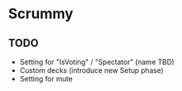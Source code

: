 # Scrummy

## TODO

- Setting for "IsVoting" / "Spectator" (name TBD)
- Custom decks (introduce new Setup phase)
- Setting for mute
